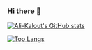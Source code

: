 ### Hi there 👋

[![Ali-Kalout's GitHub stats](https://github-readme-stats.vercel.app/api?username=Ali-Kalout&theme=dark&show_icons=true)](https://github.com/Ali-Kalout/github-readme-stats)

[![Top Langs](https://github-readme-stats.vercel.app/api/top-langs/?username=Ali-Kalout)](https://github.com/anuraghazra/github-readme-stats)


<!--
**Ali-Kalout/Ali-Kalout** is a ✨ _special_ ✨ repository because its `README.md` (this file) appears on your GitHub profile.

Here are some ideas to get you started:

- 🔭 I’m currently working on ...
- 🌱 I’m currently learning ...
- 👯 I’m looking to collaborate on ...
- 🤔 I’m looking for help with ...
- 💬 Ask me about ...
- 📫 How to reach me: ...
- 😄 Pronouns: ...
- ⚡ Fun fact: ...
-->
